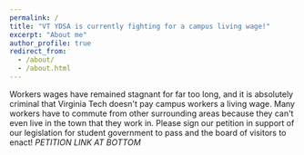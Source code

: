 ```yaml
---
permalink: /
title: "VT YDSA is currently fighting for a campus living wage!"
excerpt: "About me"
author_profile: true
redirect_from: 
  - /about/
  - /about.html
---
```


Workers wages have remained stagnant for far too long, and it is absolutely criminal that Virginia Tech doesn't pay campus workers a living wage. Many workers have to commute from other surrounding areas because they can't even live in the town that they work in. Please sign our petition in support of our legislation for student government to pass and the board of visitors to enact!  *PETITION LINK AT BOTTOM*


